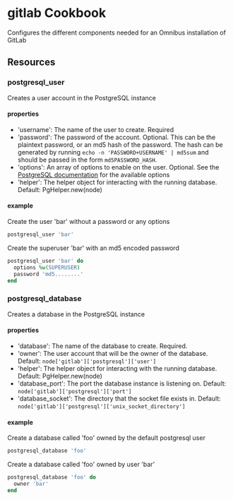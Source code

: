 # gitlab Cookbook

Configures the different components needed for an Omnibus installation of GitLab

## Resources

### postgresql_user

Creates a user account in the PostgreSQL instance

#### properties

* 'username': The name of the user to create. Required
* 'password': The password of the account. Optional. This can be the plaintext password, or an md5 hash of the password. The hash can be generated by running `echo -n 'PASSWORD+USERNAME' | md5sum` and should be passed in the form `md5PASSWORD_HASH`.
* 'options': An array of options to enable on the user. Optional. See the [PostgreSQL documentation](https://www.postgresql.org/docs/9.6/static/sql-createuser.html) for the available options
* 'helper': The helper object for interacting with the running database. Default: PgHelper.new(node)

#### example

Create the user 'bar' without a password or any options

```ruby
postgresql_user 'bar'
```

Create the superuser 'bar' with an md5 encoded password
```ruby
postgresql_user 'bar' do
  options %w(SUPERUSER)
  password 'md5........'
end
```

### postgresql_database

Creates a database in the PostgreSQL instance

#### properties

* 'database': The name of the database to create. Required.
* 'owner': The user account that will be the owner of the database. Default: `node['gitlab']['postgresql']['user']`
* 'helper': The helper object for interacting with the running database. Default: PgHelper.new(node)
* 'database_port': The port the database instance is listening on. Default: `node['gitlab']['postgresql']['port']`
* 'database_socket': The directory that the socket file exists in. Default: `node['gitlab']['postgresql']['unix_socket_directory']`

#### example

Create a database called 'foo' owned by the default postgresql user

```ruby
postgresql_database 'foo'
```

Create a database called 'foo' owned by user 'bar'

```ruby
postgresql_database 'foo' do
  owner 'bar'
end
```
